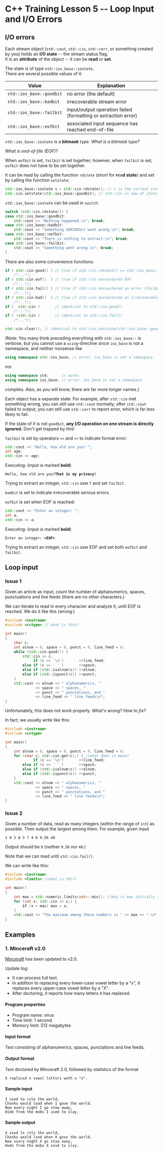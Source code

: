 # C++ Training Lesson 5 -- Loop Input and I/O Errors

## I/O errors

Each stream object (`std::cout`, `std::cin`, `std::cerr`, or something created by you) holds an **I/O state** 
-- the stream status flag.  
It is an **attribute** of the object -- it can be **read** or **set**.

The state is of type ``std::ios_base::iostate``.  
There are several possible values of it:

Value | Explanation
--- | ---
``std::ios_base::goodbit`` | no error (the default)
``std::ios_base::badbit`` | irrecoverable stream error
``std::ios_base::failbit`` | input/output operation failed (formatting or extraction error)
``std::ios_base::eofbit`` | associated input sequence has reached end-of-file

`std::ios_base::iostate` is a **bitmask** type. *What is a bitmask type?*

*What is end-of-file (EOF)?*

When ``eofbit`` is set, ``failbit`` is set together;
however, when ``failbit`` is set, ``eofbit`` does not have to be set together.

It can be read by calling the function ``rdstate`` (short for **r**ea**d** **state**)
and set by calling the function ``setstate``:

```C++
std::ios_base::iostate s = std::cin.rdstate(); // s is the current state of std::cin
std::cin.setstate(std::ios_base::goodbit); // std::cin is now of state goodbit
```

``std::ios_base::iostate`` can be used in `switch`:

```C++
switch (std::cin.rdstate()) {
case std::ios_base::goodbit:
    std::cout << "Nothing happened.\n"; break;
case std::ios_base::badbit:
    std::cout << "Something SERIOUSLY went wrong.\n"; break;
case std::ios_base::eofbit:
    std::cout << "There is nothing to extract.\n"; break;
case std::ios_base::failbit:
    std::cout << "Something went wrong.\n"; break;
}
```

There are also some convenience functions:

```C++
if ( std::cin.good() ) // true if std::cin.rdstate() == std::ios_base::goodbit
    /*...*/;
if ( std::cin.eof()  ) // true if std::cin encountered EOF
    /*...*/;
if ( std::cin.fail() ) // true if std::cin encountered an error (failbit or badbit is set)
    /*...*/;
if ( std::cin.bad()  ) // true if std::cin encountered an irrecoverable error (badbit is set)
    /*...*/;
if (  std::cin )       // identical to std::cin.good()
    /*...*/;
if ( !std::cin )       // identical to std::cin.fail()
    /*...*/;

std::cin.clear(); // identical to std::cin.setstate(std::ios_base::goodbit);
```

(Note: You many think preceding everything with ``std::ios_base::`` is verbose,
but you cannot use a `using`-directive
since ``ios_base`` is not a namespace, and neither nonsense like
```C++
using namespace std::ios_base; // error: ios_base is not a namespace
```
nor
```C++
using namespace std;      // works
using namespace ios_base; // error: ios_base is not a namespace
```
compiles. Also, as you will know, there are far more longer names.)

Each object has a separate state.
For example, after ``std::cin`` met something wrong, you can still use ``std::cout`` normally;
after ``std::cout`` failed to output, you can still use ``std::cerr`` to report error,
which is far less likely to fail.

If the state of it is not ``goodbit``, **any I/O operation on one stream is directly ignored.**
Don't get trapped by this!

``failbit`` is set by operators ``<<`` and ``>>`` to indicate format error:

```C++
std::cout << "Hello, how old are you? ";
int age;
std::cin >> age;
```

Executing: (input is marked **bold**)

``Hello, how old are you?``**``That is my privacy!``**

Trying to extract an integer,
`std::cin` saw `T` and set `failbit`.

`badbit` is set to indicate irrecoverable serious errors.

`eofbit` is set when EOF is reached:

```C++
std::cout << "Enter an integer: ";
int a;
std::cin >> a;
```

Executing: (input is marked **bold**)

`Enter an integer: `**`<EOF>`**

Trying to extract an integer,
`std::cin` saw EOF and set both `eofbit` and `failbit`.

## Loop input

### Issue 1

Given an article as input,
count the number of alphanumerics, spaces, punctuations and line feeds
(there are no other characters.)

We can iterate to read in every character and analyze it,
until EOF is reached. We do it like this (wrong:)

```C++
#include <iostream>
#include <cctype> // what is this?

int main()
{
    char c;
    int alnum = 0, space = 0, punct = 0, line_feed = 0;
    while (std::cin.good()) {
        std::cin >> c;
             if (c == '\n')       ++line_feed;
        else if (c == ' ' )       ++space;
        else if (std::isalnum(c)) ++alnum;
        else if (std::ispunct(c)) ++punct;
    }
    std::cout << alnum << " alphanumerics, "
              << space << " spaces, "
              << punct << " punctations, and "
              << line_feed << " line feeds\n";
}
```

Unfortunately, this does not work properly.
*What's wrong? How to fix?*

In fact, we usually write like this:

```C++
#include <iostream>
#include <cctype>

int main()
{
    int alnum = 0, space = 0, punct = 0, line_feed = 0;
    for (char c; std::cin.get(c);) { //what does it mean?
             if (c == '\n')       ++line_feed;
        else if (c == ' ' )       ++space;
        else if (std::isalnum(c)) ++alnum;
        else if (std::ispunct(c)) ++punct;
    }
    std::cout << alnum << " alphanumerics, "
              << space << " spaces, "
              << punct << " punctations, and "
              << line_feed << " line feeds\n";
}
```

### Issue 2

Given a number of data, read as many integers
(within the range of `int`)
as possible.
Then output the largest among them.
For example, given input

```
1 9 2 8 3 7 4 6 9.56 40
```

Output should be `9` (neither `9.56` nor `40`.)

Note that we can read until `std::cin.fail()`.

We can write like this:

```C++
#include <iostream>
#include <limits> //what is this?

int main()
{
    int max = std::numeric_limits<int>::min(); //why is max initially set to the minimum possible value?
    for (int x; std::cin >> x;) {
        if (x > max) max = x;
    }
    std::cout << "The maximum among these numbers is " << max << ".\n";
}
```

## Examples

### 1. Minceraft v2.0

[Minceraft](https://github.com/Little-Flower-171/C-2018/blob/master/4/student.md#2-virus-infected)
has been updated to v2.0.

Update log:

- It can process full text.
- In addition to replacing every lower-case vowel letter by a "x",
  it replaces every upper-case vowel letter by a "X".
- After doctoring, it reports how many letters it has replaced.

#### Program properties

- Program name: virus
- Time limit: 1 second
- Memory limit: 512 megabytes

#### Input format

Text consisting of alphanumerics, spaces, punctations and line feeds.

#### Output format

Text doctored by Minceraft 2.0,
followed by statistics of the format

`X rxplxcxd `*`n`*` vxwxl lxttxrs wxth x "x".`

#### Sample input

```
I used to rule the world,
Chunks would load when I gave the world.
Now every night I go stow away,
Hide from the mobs I used to slay.
```

#### Sample output

```
X xsxd tx rxlx thx wxrld,
Chxnks wxxld lxxd whxn X gxvx thx wxrld.
Nxw xvxry nxght X gx stxw xwxy,
Hxdx frxm thx mxbs X xsxd tx slxy.

```

